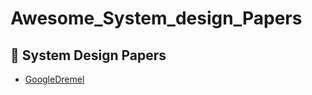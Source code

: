 # Awesome_System_design_Papers
## 📌 System Design Papers
- [GoogleDremel](https://blog.x.com/engineering/en_us/a/2013/dremel-made-simple-with-parquet)
